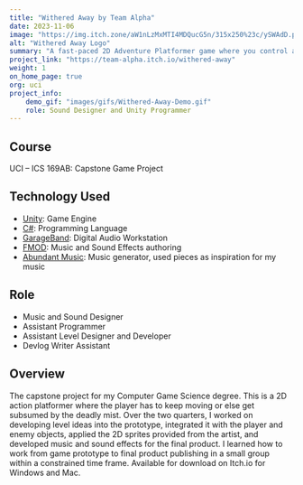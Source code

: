 ```yaml
---
title: "Withered Away by Team Alpha"
date: 2023-11-06
image: "https://img.itch.zone/aW1nLzMxMTI4MDQucG5n/315x250%23c/ySWAdD.png"
alt: "Withered Away Logo"
summary: "A fast-paced 2D Adventure Platformer game where you control a lone king cursed to run or be consumed by the mist."
project_link: "https://team-alpha.itch.io/withered-away"
weight: 1
on_home_page: true
org: uci
project_info: 
    demo_gif: "images/gifs/Withered-Away-Demo.gif"
    role: Sound Designer and Unity Programmer
---
```


## Course

UCI – ICS 169AB: Capstone Game Project

## Technology Used

- [Unity](https://unity.com/): Game Engine
- [C#](https://learn.microsoft.com/en-us/dotnet/csharp/): Programming Language
- [GarageBand](https://www.apple.com/mac/garageband/): Digital Audio Workstation
- [FMOD](https://fmod.com/): Music and Sound Effects authoring
- [Abundant Music](https://pernyblom.github.io/abundant-music/index.html): Music
  generator, used pieces as inspiration for my music

## Role

- Music and Sound Designer
- Assistant Programmer
- Assistant Level Designer and Developer
- Devlog Writer Assistant

## Overview

The capstone project for my Computer Game Science degree. This is a 2D action
platformer where the player has to keep moving or else get subsumed by the
deadly mist. Over the two quarters, I worked on developing level ideas into the
prototype, integrated it with the player and enemy objects, applied the 2D
sprites provided from the artist, and developed music and sound effects for the
final product. I learned how to work from game prototype to final product
publishing in a small group within a constrained time frame. Available for
download on Itch.io for Windows and Mac.
